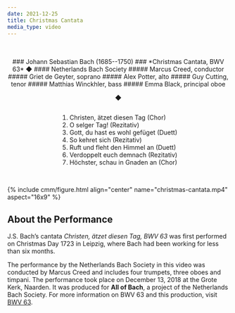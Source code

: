 ```yaml
---
date: 2021-12-25
title: Christmas Cantata
media_type: video
---
```


<br/>

<div class="shaded-box" markdown="1" style="text-align: center;">

<br/>
### Johann Sebastian Bach (1685--1750)
### *Christmas Cantata, BWV 63*  
◆
#### Netherlands Bach Society
##### Marcus Creed, conductor
##### Griet de Geyter, soprano
##### Alex Potter, alto
##### Guy Cutting, tenor
##### Matthias Winckhler, bass
##### Emma Black, principal oboe

◆

<ol style="display:inline-block; text-align:left;" >
<li> Christen, ätzet diesen Tag (Chor)</li>
<li> O selger Tag! (Rezitativ)</li>
<li> Gott, du hast es wohl gefüget (Duett)</li>
<li> So kehret sich (Rezitativ)</li>
<li> Ruft und fleht den Himmel an (Duett)</li>
<li> Verdoppelt euch demnach (Rezitativ)</li>
<li> Höchster, schau in Gnaden an (Chor)</li>
</ol>

<br/>

</div>

<br/>

{% include cmm/figure.html align="center" name="christmas-cantata.mp4" aspect="16x9" %}



## About the Performance

J.S. Bach’s cantata *Christen, ätzet diesen Tag, BWV 63* was first performed on Christmas Day
1723 in Leipzig, where Bach had been working for less than six months.

The performance by the Netherlands Bach Society in this video was conducted by Marcus Creed and
includes four trumpets, three oboes and timpani. The performance took place on December 13, 2018
at the Grote Kerk, Naarden. It was produced for **All of Bach**, a project of the Netherlands
Bach Society. For more information on BWV 63 and this production, visit [BWV
63](http://allofbach.com/en/bwv/bwv-63/).
